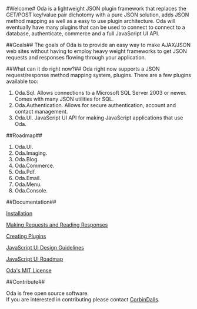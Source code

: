 #Welcome#
Oda is a lightweight JSON plugin framework that replaces the GET/POST key/value pair dichotomy 
with a pure JSON solution, adds JSON method mapping as well as a easy to use plugin 
architecture.  Oda will eventually have many plugins that can be used to connect to connect
to a database, authenticate, commerce and a full JavaScript UI API.

##Goals##
The goals of Oda is to provide an easy way to make AJAX/JSON web sites 
without having to employ heavy weight frameworks to get JSON requests and responses flowing through your application. 

##What can it do right now?##
Oda right now supports a JSON request/response method mapping system, 
plugins.  There are a few plugins available too:

1. Oda.Sql.  Allows connections to a Microsoft SQL Server 2003 or newer.  Comes with many JSON utilities for SQL.
2. Oda.Authentication.  Allows for secure authentication, account and contact management.
3. Oda.UI.  JavaScript UI API for making JavaScript applications that use Oda.

##Roadmap##
1. Oda.UI.
2. Oda.Imaging.
3. Oda.Blog.
4. Oda.Commerce.
5. Oda.Pdf.
6. Oda.Email.
7. Oda.Menu.
8. Oda.Console.


##Documentation##

[Installation](https://github.com/CorbinDallas/Oda/wiki/Installation)

[Making Requests and Reading Responses](https://github.com/CorbinDallas/Oda/wiki/Making-Requests-and-Reading-Responses)

[Creating Plugins](https://github.com/CorbinDallas/Oda/wiki/Creating-Plugins)

[JavaScript UI Design Guidelines](https://github.com/CorbinDallas/Oda/wiki/Oda.UI-Widget-Design-Guidelines)

[JavaScript UI Roadmap](https://github.com/CorbinDallas/Oda/wiki/Oda.UI-Roadmap)

[Oda's MIT License](https://github.com/CorbinDallas/Oda/wiki/License)

##Contribute##

Oda is free open source software.  
If you are interested in contributing please contact [CorbinDalls](https://github.com/CorbinDallas).
